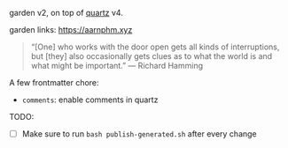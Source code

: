 garden v2, on top of [quartz](https://quartz.jzhao.xyz/) v4.

garden links: https://aarnphm.xyz

> “[One] who works with the door open gets all kinds of interruptions, but [they] also occasionally gets clues as to what the world is and what might be important.” — Richard Hamming

A few frontmatter chore:

- `comments`: enable comments in quartz

TODO:

- [ ] Make sure to run `bash publish-generated.sh` after every change
